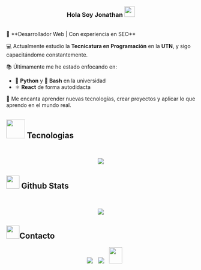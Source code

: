 <h3 align="center">
  Hola Soy Jonathan
  <img src="https://media.giphy.com/media/hvRJCLFzcasrR4ia7z/giphy.gif" width="28">
</h3>
<br>
🎯 **Desarrollador Web | Con experiencia en SEO**  

💻 Actualmente estudio la **Tecnicatura en Programación** en la **UTN**, y sigo capacitándome constantemente.  

📚 Últimamente me he estado enfocando en:  
- 🐍 **Python** y 🐚 **Bash** en la universidad  
- ⚛️ **React** de forma autodidacta  

🚀 Me encanta aprender nuevas tecnologías, crear proyectos y aplicar lo que aprendo en el mundo real.

<!-- Tecnologias -->
## <picture><img src = "https://github.com/7oSkaaa/7oSkaaa/blob/main/Images/about_me.gif?raw=true" width = 50px></picture> Tecnologias
<br>
<!--tech stack icons-->
<p align="center">
  <a href="https://skillicons.dev">
    <img src="https://skillicons.dev/icons?i=git,css,discord,express,firebase,github,html,js,linux,md,nodejs,py,ts,vscode&perline=14" />
  </a>
</p>
<!-- Fin apartado Tecnologias -->

<!-- GitHub Stats -->
## <img src="https://media.giphy.com/media/iY8CRBdQXODJSCERIr/giphy.gif" width="35"><b> Github Stats </b>
<br>
<p align="center">
<img  align="center"  src="https://github-readme-stats.anuraghazra1.vercel.app/api/top-langs/?username=Jsoza1&theme=dark&hide_border=false&no-bg=true&no-frame=true&langs_count=10"/>
</p>
<!-- Fin apartado GitHub stats -->

<!-- Contacto -->
## <img src="https://github.com/oHTGo/oHTGo/blob/main/images/handshake.gif" height="35px"><b>Contacto </b>

<p align="center">

 <div align="center"  class="icons-social" style="margin-left: 10px;">
        <a target="_blank" href="https://www.linkedin.com/in/jonathan-soza/">
			<img src="https://img.icons8.com/doodle/40/000000/linkedin--v2.png" style="margin-left: 10px;" ></a>
        <a style="margin-left: 10px;" target="_blank" href="https://github.com/JSoza1">
		<img src="https://img.icons8.com/doodle/40/000000/github--v1.png"></a>
           <a style="margin-left: 10px;" target="_blank" href="mailto:jsoza993@gmail.com">
		<img src="https://img.icons8.com/doodle/2x/gmail-new.png" style=" width:35px; height:43px;"></a>
</div>

</p>

<!-- Fin apartado contacto -->
